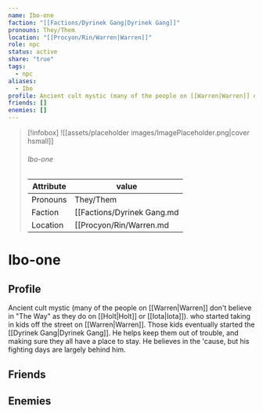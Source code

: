 ```yaml
---
name: Ibo-one
faction: "[[Factions/Dyrinek Gang|Dyrinek Gang]]"
pronouns: They/Them
location: "[[Procyon/Rin/Warren|Warren]]"
role: npc
status: active
share: "true"
tags:
  - npc
aliases:
  - Ibo
profile: Ancient cult mystic (many of the people on [[Warren|Warren]] don't believe in "The Way" as they do on [[Holt|Holt]] or [[Iota|Iota]]). who started taking in kids off the street on [[Warren|Warren]]. Those kids eventually started the [[Dyrinek Gang|Dyrinek Gang]]. He helps keep them out of trouble, and making sure they all have a place to stay. He believes in the 'cause, but his fighting days are largely behind him.
friends: []
enemies: []
---
```



> [!infobox]
> ![[assets/placeholder images/ImagePlaceholder.png|cover hsmall]]
> ###### Ibo-one
> Attribute |  value |
> ---|---|
> Pronouns | They/Them
> Faction | [[Factions/Dyrinek Gang.md|Dyrinek Gang]]
> Location | [[Procyon/Rin/Warren.md|Warren]] |


# Ibo-one
## Profile
Ancient cult mystic (many of the people on [[Warren|Warren]] don't believe in "The Way" as they do on [[Holt|Holt]] or [[Iota|Iota]]). who started taking in kids off the street on [[Warren|Warren]]. Those kids eventually started the [[Dyrinek Gang|Dyrinek Gang]]. He helps keep them out of trouble, and making sure they all have a place to stay. He believes in the 'cause, but his fighting days are largely behind him.

## Friends


## Enemies


